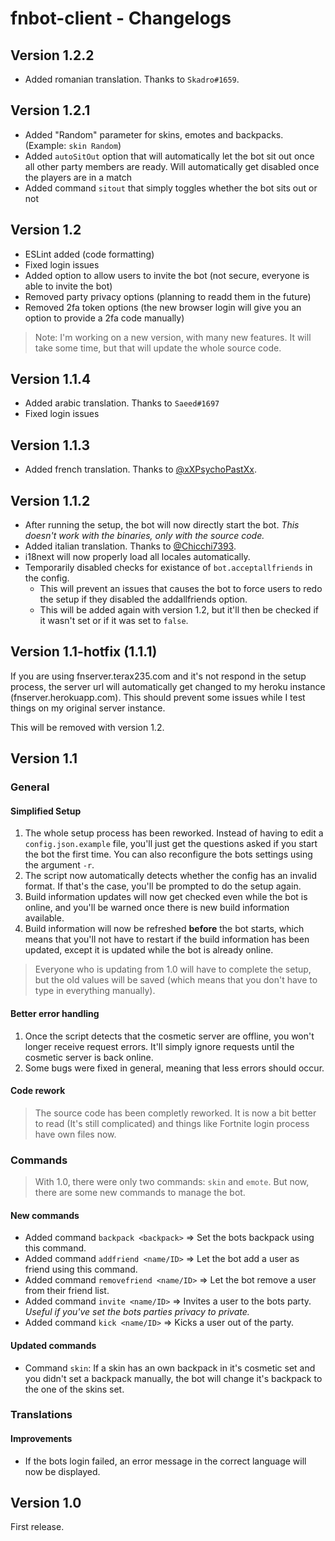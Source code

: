 # fnbot-client - Changelogs

## Version 1.2.2

- Added romanian translation. Thanks to `Skadro#1659`.

## Version 1.2.1

- Added "Random" parameter for skins, emotes and backpacks. (Example: `skin Random`)
- Added `autoSitOut` option that will automatically let the bot sit out once all other party members are ready. Will automatically get disabled once the players are in a match
- Added command `sitout` that simply toggles whether the bot sits out or not

## Version 1.2

- ESLint added (code formatting)
- Fixed login issues
- Added option to allow users to invite the bot (not secure, everyone is able to invite the bot)
- Removed party privacy options (planning to readd them in the future)
- Removed 2fa token options (the new browser login will give you an option to provide a 2fa code manually)

> Note: I'm working on a new version, with many new features. It will take some time, but that will update the whole source code.

## Version 1.1.4

- Added arabic translation. Thanks to `Saeed#1697`
- Fixed login issues

## Version 1.1.3

- Added french translation. Thanks to [@xXPsychoPastXx](https://twitter.com/xXPsychoPastXx).

## Version 1.1.2

- After running the setup, the bot will now directly start the bot. *This doesn't work with the binaries, only with the source code.*
- Added italian translation. Thanks to [@Chicchi7393](https://twitter.com/Chicchi7393).
- i18next will now properly load all locales automatically.
- Temporarily disabled checks for existance of `bot.acceptallfriends` in the config.
  - This will prevent an issues that causes the bot to force users to redo the setup if they disabled the addallfriends option.
  - This will be added again with version 1.2, but it'll then be checked if it wasn't set or if it was set to `false`.

## Version 1.1-hotfix (1.1.1)

If you are using fnserver.terax235.com and it's not respond in the setup process, the server url will automatically get changed to my heroku instance (fnserver.herokuapp.com). This should prevent some issues while I test things on my original server instance.

This will be removed with version 1.2.

## Version 1.1

### General

#### Simplified Setup

1. The whole setup process has been reworked. Instead of having to edit a `config.json.example` file, you'll just get the questions asked if you start the bot the first time. You can also reconfigure the bots settings using the argument `-r`.
2. The script now automatically detects whether the config has an invalid format. If that's the case, you'll be prompted to do the setup again.
3. Build information updates will now get checked even while the bot is online, and you'll be warned once there is new build information available.
4. Build information will now be refreshed __before__ the bot starts, which means that you'll not have to restart if the build information has been updated, except it is updated while the bot is already online.

> Everyone who is updating from 1.0 will have to complete the setup, but the old values will be saved (which means that you don't have to type in everything manually).

#### Better error handling

1. Once the script detects that the cosmetic server are offline, you won't longer receive request errors. It'll simply ignore requests until the cosmetic server is back online.
2. Some bugs were fixed in general, meaning that less errors should occur.

#### Code rework

> The source code has been completly reworked. It is now a bit better to read (It's still complicated) and things like Fortnite login process have own files now.

### Commands

> With 1.0, there were only two commands: `skin` and `emote`. But now, there are some new commands to manage the bot.

#### New commands

- Added command `backpack <backpack>` => Set the bots backpack using this command.
- Added command `addfriend <name/ID>` => Let the bot add a user as friend using this command.
- Added command `removefriend <name/ID>` => Let the bot remove a user from their friend list.
- Added command `invite <name/ID>` => Invites a user to the bots party. *Useful if you've set the bots parties privacy to private.*
- Added command `kick <name/ID>` => Kicks a user out of the party.

#### Updated commands

- Command `skin`: If a skin has an own backpack in it's cosmetic set and you didn't set a backpack manually, the bot will change it's backpack to the one of the skins set.

### Translations

#### Improvements

- If the bots login failed, an error message in the correct language will now be displayed.

## Version 1.0

First release.
